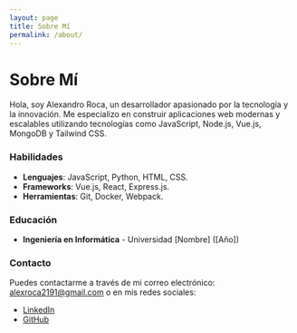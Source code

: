 ```yaml
---
layout: page
title: Sobre Mí
permalink: /about/
---
```


# Sobre Mí

Hola, soy Alexandro Roca, un desarrollador apasionado por la tecnología y la innovación. Me especializo en construir aplicaciones web modernas y escalables utilizando tecnologías como JavaScript, Node.js, Vue.js, MongoDB y Tailwind CSS.

### Habilidades
- **Lenguajes**: JavaScript, Python, HTML, CSS.
- **Frameworks**: Vue.js, React, Express.js.
- **Herramientas**: Git, Docker, Webpack.

### Educación
- **Ingeniería en Informática** - Universidad [Nombre] ([Año])

### Contacto
Puedes contactarme a través de mi correo electrónico: [alexroca2191@gmail.com](mailto:alexroca2191@gmail.com) o en mis redes sociales:
- [LinkedIn](https://linkedin.com/in/tu-perfil)
- [GitHub](https://github.com/alexrok21)